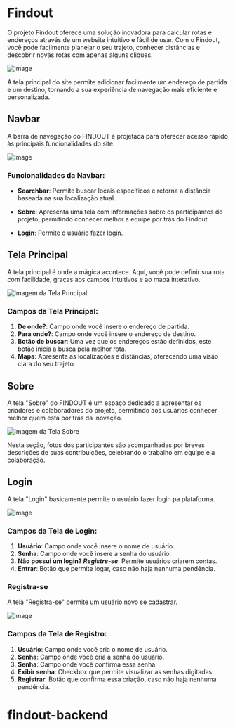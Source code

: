 # Findout

O projeto Findout oferece uma solução inovadora para calcular rotas e endereços através de um website intuitivo e fácil de usar. Com o Findout, você pode facilmente planejar o seu trajeto, conhecer distâncias e descobrir novas rotas com apenas alguns cliques.

![image](https://github.com/mattmachad/findout/assets/126185494/f2ce26ca-2bfb-4343-a88c-a073d1cf6f67)

A tela principal do site permite adicionar facilmente um endereço de partida e um destino, tornando a sua experiência de navegação mais eficiente e personalizada.

## Navbar

A barra de navegação do FINDOUT é projetada para oferecer acesso rápido às principais funcionalidades do site:

![image](https://github.com/mattmachad/findout/assets/126185494/7b439df2-996e-4960-b096-e732a5a040f0)

### Funcionalidades da Navbar:

- **Searchbar**: Permite buscar locais específicos e retorna a distância baseada na sua localização atual.
  
- **Sobre**: Apresenta uma tela com informações sobre os participantes do projeto, permitindo conhecer melhor a equipe por trás do Findout.

- **Login**: Permite o usuário fazer login.

## Tela Principal

A tela principal é onde a mágica acontece. Aqui, você pode definir sua rota com facilidade, graças aos campos intuitivos e ao mapa interativo.

![Imagem da Tela Principal](https://github.com/mattmachad/findout/assets/126185494/7904723f-7e26-4e76-8fb0-256d876506b0)

### Campos da Tela Principal:

1. **De onde?**: Campo onde você insere o endereço de partida.
2. **Para onde?**: Campo onde você insere o endereço de destino.
3. **Botão de buscar**: Uma vez que os endereços estão definidos, este botão inicia a busca pela melhor rota.
4. **Mapa**: Apresenta as localizações e distâncias, oferecendo uma visão clara do seu trajeto.

## Sobre

A tela "Sobre" do FINDOUT é um espaço dedicado a apresentar os criadores e colaboradores do projeto, permitindo aos usuários conhecer melhor quem está por trás da inovação.

![Imagem da Tela Sobre](https://github.com/mattmachad/findout/assets/126185494/a2c4d5bc-4231-4745-a9f9-db5b9d646f01)

Nesta seção, fotos dos participantes são acompanhadas por breves descrições de suas contribuições, celebrando o trabalho em equipe e a colaboração.

## Login

A tela "Login" basicamente permite o usuário fazer login pa plataforma.

![image](https://github.com/mattmachad/findout/assets/126185494/74c8ff9d-abf1-4f69-a2cd-c7050182f8fa)

### Campos da Tela de Login:

1. **Usuário**: Campo onde você insere o nome de usuário.
2. **Senha**: Campo onde você insere a senha do usuário.
3. **Não possui um login? _Registre-se_**: Permite usuários criarem contas.
4. **Entrar**: Botão que permite logar, caso não haja nenhuma pendência.

### Registra-se

A tela "Registra-se" permite um usuário novo se cadastrar.

![image](https://github.com/mattmachad/findout/assets/126185494/43d00df5-e20c-4f6e-9a97-3eba9014060b)

### Campos da Tela de Registro:

1. **Usuário**: Campo onde você cria o nome de usuário.
2. **Senha**: Campo onde você cria a senha do usuário.
3. **Senha**: Campo onde você confirma essa senha.
4. **Exibir senha**: Checkbox que permite visualizar as senhas digitadas.
5. **Registrar**: Botão que confirma essa criação, caso não haja nenhuma pendência.



# findout-backend
